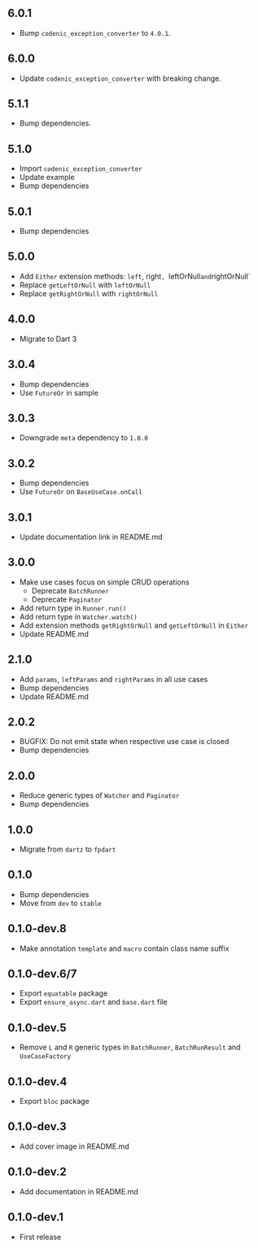## 6.0.1
- Bump `codenic_exception_converter` to `4.0.1`.

## 6.0.0
- Update `codenic_exception_converter` with breaking change.

## 5.1.1
- Bump dependencies.

## 5.1.0
- Import `codenic_exception_converter`
- Update example
- Bump dependencies

## 5.0.1
- Bump dependencies

## 5.0.0
- Add `Either` extension methods: `left`, right`, `leftOrNull` and `rightOrNull`
- Replace `getLeftOrNull` with `leftOrNull`
- Replace `getRightOrNull` with `rightOrNull`

## 4.0.0
- Migrate to Dart 3

## 3.0.4
- Bump dependencies
- Use `FutureOr` in sample

## 3.0.3
- Downgrade `meta` dependency to `1.8.0`

## 3.0.2
- Bump dependencies
- Use `FutureOr` on `BaseUseCase.onCall`

## 3.0.1
- Update documentation link in README.md

## 3.0.0
- Make use cases focus on simple CRUD operations
  - Deprecate `BatchRunner`
  - Deprecate `Paginator`
- Add return type in `Runner.run()`
- Add return type in `Watcher.watch()`
- Add extension methods `getRightOrNull` and `getLeftOrNull` in `Either`
- Update README.md

## 2.1.0

- Add `params`, `leftParams` and `rightParams` in all use cases
- Bump dependencies
- Update README.md

## 2.0.2

- BUGFIX: Do not emit state when respective use case is closed
- Bump dependencies

## 2.0.0

- Reduce generic types of `Watcher` and `Paginator`
- Bump dependencies

## 1.0.0

- Migrate from `dartz` to `fpdart`

## 0.1.0

- Bump dependencies
- Move from `dev` to `stable`

## 0.1.0-dev.8

- Make annotation `template` and `macro` contain class name suffix

## 0.1.0-dev.6/7

- Export `equatable` package
- Export `ensure_async.dart` and `base.dart` file

## 0.1.0-dev.5

- Remove `L` and `R` generic types in `BatchRunner`, `BatchRunResult` and
  `UseCaseFactory`

## 0.1.0-dev.4

- Export `bloc` package

## 0.1.0-dev.3

- Add cover image in README.md

## 0.1.0-dev.2

- Add documentation in README.md

## 0.1.0-dev.1

- First release
